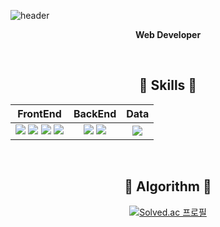 ![header](https://capsule-render.vercel.app/api?type=venom&color=auto&height=100&section=header&text=Jiwon%20Park&fontSize=50)

<div align="center">
  <p><strong> Web Developer </strong></p>
</div>
<br />
<div align="center">
<h2 > 🌟 Skills 🌟 </h2>
  <div>
    
|FrontEnd|BackEnd|Data|
|:---:|:---:|:---:|
|<img src="https://img.shields.io/badge/javascript-F7DF1E?style=flat-square&logo=javascript&logoColor=000000"/> <img src="https://img.shields.io/badge/nextjs-000000?style=flat-square&logo=nextdotjs&logoColor=111111"/> <img src="https://img.shields.io/badge/react-61DAFB?style=flat-square&logo=react&logoColor=000000"/> <img src="https://img.shields.io/badge/vuejs-4FC08D?style=flat-square&logo=vuedotjs&logoColor=000000"/>| <img src="https://img.shields.io/badge/java-4B4B77?style=flat-square&logo=java&logoColor=000000"/> <img src="https://img.shields.io/badge/springboot-6DB33F?style=flat-square&logo=springboot&logoColor=000000"/> | <img src="https://img.shields.io/badge/mysql-4479A1?style=flat-square&logo=mysql&logoColor=000000"/> |


  </div>
</div>
<br />
<div align="center">
<h2 > 🔰 Algorithm 🔰 </h2>

[![Solved.ac
프로필](http://mazassumnida.wtf/api/mini/generate_badge?boj=wldnjs1123)](https://solved.ac/wldnjs1123)
</div>
